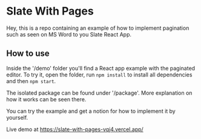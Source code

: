 # Slate With Pages
Hey, this is a repo containing an example of how to implement pagination such as seen on MS Word to you Slate React App.


## How to use
Inside the '/demo' folder you'll find a React app example with the paginated editor. To try it, open the folder, run `npm install` to install all dependencies and then `npm start`. 

The isolated package can be found under '/package'. More explanation on how it works can be seen there.

You can try the example and get a notion for how to implement it by yourself. 


Live demo at https://slate-with-pages-vqj4.vercel.app/
